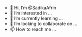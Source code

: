 - 👋 Hi, I’m @SadikaAfrin
- 👀 I’m interested in ...
- 🌱 I’m currently learning ...
- 💞️ I’m looking to collaborate on ...
- 📫 How to reach me ...

<!---
SadikaAfrin/SadikaAfrin is a ✨ special ✨ repository because its `README.md` (this file) appears on your GitHub profile.
You can click the Preview link to take a look at your changes.
--->
